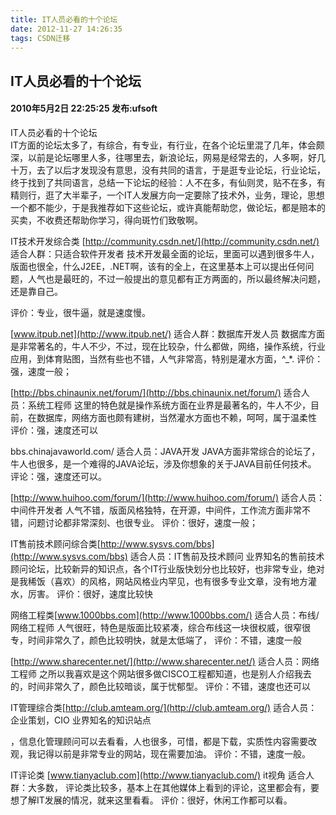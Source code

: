 ```yaml
---
title: IT人员必看的十个论坛
date: 2012-11-27 14:26:35
tags: CSDN迁移
---
```

   ## IT人员必看的十个论坛

 
#### []()2010年5月2日 22:25:25 发布:ufsoft 

 IT人员必看的十个论坛  
 IT方面的论坛太多了，有综合，有专业，有行业，在各个论坛里混了几年，体会颇深，以前是论坛哪里人多，往哪里去，新浪论坛，网易是经常去的，人多啊，好几十万，去了以后才发现没有意思，没有共同的语言，于是逛专业论坛，行业论坛，终于找到了共同语言，总结一下论坛的经验：人不在多，有仙则灵，贴不在多，有精则行，逛了大半辈子，一个IT人发展方向一定要除了技术外，业务，理论，思想一个都不能少，于是我推荐如下这些论坛，或许真能帮助您，做论坛，都是赔本的买卖，不收费还帮助你学习，得向斑竹们致敬啊。   
  
 IT技术开发综合类 [http://community.csdn.net/](http://community.csdn.net/) 适合人群：只适合软件开发者 技术开发最全面的论坛，里面可以遇到很多牛人，版面也很全，什么J2EE，.NET啊，该有的全上，在这里基本上可以提出任何问题，人气也是最旺的，不过一般提出的意见都有正方两面的，所以最终解决问题，还是靠自己。   
  
 评价：专业，很牛逼，就是速度慢。   
  
[www.itpub.net](http://www.itpub.net/) 适合人群：数据库开发人员 数据库方面是非常著名的，牛人不少，不过，现在比较杂，什么都做，网络，操作系统，行业应用，到体育贴图，当然有些也不错，人气非常高，特别是灌水方面，^_*. 评价：强，速度一般；  
  
[http://bbs.chinaunix.net/forum/](http://bbs.chinaunix.net/forum/) 适合人员：系统工程师 这里的特色就是操作系统方面在业界是最著名的，牛人不少，目前，在数据库，网络方面也颇有建树，当然灌水方面也不赖，呵呵，属于温柔性 评价：强，速度还可以   
  
 bbs.chinajavaworld.com/ 适合人员：JAVA开发 JAVA方面非常综合的论坛了，牛人也很多，是一个难得的JAVA论坛，涉及你想象的关于JAVA目前任何技术。 评论：强，速度还可以。   
  
[http://www.huihoo.com/forum/](http://www.huihoo.com/forum/) 适合人员：中间件开发者 人气不错，版面风格独特，在开源，中间件，工作流方面非常不错，问题讨论都非常深刻、也很专业。 评价：很好，速度一般；   
  
 IT售前技术顾问综合类[http://www.sysvs.com/bbs](http://www.sysvs.com/bbs) 适合人员：IT售前及技术顾问 业界知名的售前技术顾问论坛，比较新异的知识点，各个IT行业版快划分也比较好，也非常专业，绝对是我稀饭（喜欢）的风格，网站风格业内罕见，也有很多专业文章，没有地方灌水，厉害。 评价：很好，速度比较快   
  
 网络工程类[www.1000bbs.com](http://www.1000bbs.com/) 适合人员：布线/网络工程师 人气很旺，特色是版面比较紧凑，综合布线这一块很权威，很窄很专，时间非常久了，颜色比较明快，就是太低端了， 评价：不错，速度一般   
  
[http://www.sharecenter.net/](http://www.sharecenter.net/) 适合人员：网络工程师 之所以我喜欢是这个网站很多做CISCO工程都知道，也是别人介绍我去的，时间非常久了，颜色比较暗谈，属于忧郁型。 评价：不错，速度也还可以   
  
 IT管理综合类[http://club.amteam.org/](http://club.amteam.org/) 适合人员：企业策划，CIO 业界知名的知识站点  
  
 ，信息化管理顾问可以去看看，人也很多，可惜，都是下载，实质性内容需要改观，我记得以前是非常专业的网站，现在需要加油。 评价：不错，速度一般。   
  
 IT评论类 [www.tianyaclub.com](http://www.tianyaclub.com/) it视角 适合人群：大多数， 评论类比较多，基本上在其他媒体上看到的评论，这里都会有，要想了解IT发展的情况，就来这里看看。 评价：很好，休闲工作都可以看。  
   
   
   
 